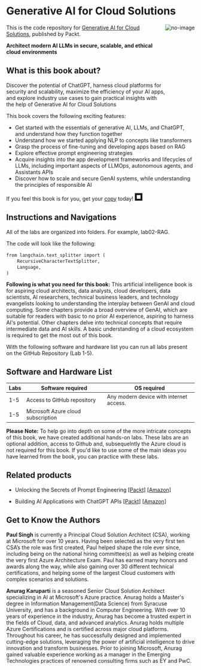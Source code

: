 # Generative AI for Cloud Solutions

<a href="https://www.packtpub.com/product/generative-ai-for-cloud-solutions/9781835084786?_gl=1*j7eztt*_gcl_au*NzkyOTIxOTY1LjE3MTI3MjM0MTE.*_ga*MTI3MTI1MDc3LjE3MDQ4NzY0MzU.*_ga_Q4R8G7SJDK*MTcxMjcyMzQxMC4zMC4xLjE3MTI3MjM0NjUuNS4wLjA."><img src="https://content.packt.com/_/image/original/B21443/cover_image_large.jpg" alt="no-image" height="256px" align="right"></a>

This is the code repository for [Generative AI for Cloud Solutions](https://www.packtpub.com/product/generative-ai-for-cloud-solutions/9781835084786?_gl=1*j7eztt*_gcl_au*NzkyOTIxOTY1LjE3MTI3MjM0MTE.*_ga*MTI3MTI1MDc3LjE3MDQ4NzY0MzU.*_ga_Q4R8G7SJDK*MTcxMjcyMzQxMC4zMC4xLjE3MTI3MjM0NjUuNS4wLjA.), published by Packt.

**Architect modern AI LLMs in secure, scalable, and ethical cloud environments**

## What is this book about?
Discover the potential of ChatGPT, harness cloud platforms for security and scalability, maximize the efficiency of your AI apps, and explore industry use cases to gain practical insights with the help of Generative AI for Cloud Solutions

This book covers the following exciting features:
* Get started with the essentials of generative AI, LLMs, and ChatGPT, and understand how they function together
* Understand how we started applying NLP to concepts like transformers
* Grasp the process of fine-tuning and developing apps based on RAG
* Explore effective prompt engineering strategies
* Acquire insights into the app development frameworks and lifecycles of LLMs, including important aspects of LLMOps, autonomous agents, and Assistants APIs
* Discover how to scale and secure GenAI systems, while understanding the principles of responsible AI

If you feel this book is for you, get your [copy](https://www.amazon.com/Generative-Cloud-Solutions-Architect-environments/dp/1835084788/ref=sr_1_1?dib=eyJ2IjoiMSJ9.-A1xdFAOgA1tbXpO39-8hwcgGfuj-g38E_hnPXrEQ_Ybq_Oon3y4B1rKHQfJLLqxEmDNeX9i9z3xwuo5DieNIsuWy057ycD6LST30rIuXbS3Q6SQgpEOzXmCnDfVG4SaV0N9C3dHRR49Mx4ORFGrAJ5dYeazXqvEup1CKSEHxf8b1PIO8b-g2CxIZcJI2L4l_RmamwJfp2ZOZD65jJ1ItrNtwAZ7oQPHKvKFVFWfBX8.gvYl9cpIOktECqpzgy6pvkMwDkTJkDmApbORbZzgozo&dib_tag=se&keywords=Generative+AI+for+Cloud+Solutions&qid=1713418664&sr=8-1) today!
<a href="https://www.packtpub.com/?utm_source=github&utm_medium=banner&utm_campaign=GitHubBanner"><img src="https://raw.githubusercontent.com/PacktPublishing/GitHub/master/GitHub.png" 
alt="https://www.packtpub.com/" border="5" /></a>
## Instructions and Navigations
All of the labs are organized into folders. For example, lab02-RAG.

The code will look like the following:
```
from langchain.text_splitter import (
    RecursiveCharacterTextSplitter,
    Language,
)
```

**Following is what you need for this book:**
This artificial intelligence book is for aspiring cloud architects, data analysts, cloud developers, data scientists, AI researchers, technical business leaders, and technology evangelists looking to understanding the interplay between GenAI and cloud computing. Some chapters provide a broad overview of GenAI, which are suitable for readers with basic to no prior AI experience, aspiring to harness AI's potential. Other chapters delve into technical concepts that require intermediate data and AI skills. A basic understanding of a cloud ecosystem is required to get the most out of this book.

With the following software and hardware list you can run all labs present on the GitHub Repository (Lab 1-5).
## Software and Hardware List
| Labs | Software required | OS required |
| -------- | ------------------------------------ | ----------------------------------- |
| 1-5 | Access to GitHub repository | Any modern device with internet access. |
| 1-5 | Microsoft Azure cloud subscription |    |

**Please Note:** To help go into depth on some of the more intricate concepts of this book, we have created additional hands-on labs. These labs are an optional addition, access to Github and, subsequelntly the Azure cloud is not required for this book. If you'd like to use some of the main ideas you have learned from the book, you can practice with these labs.

## Related products
* Unlocking the Secrets of Prompt Engineering [[Packt]](https://www.packtpub.com/product/unlocking-the-secrets-of-prompt-engineering/9781835083833) [[Amazon]](https://www.amazon.com/Unlocking-Secrets-Prompt-Engineering-generation/dp/1835083838/ref=sr_1_1?crid=1D2045NQZZO5R&dib=eyJ2IjoiMSJ9.C-nZZXjKeQLJI6RijMQoqe_PK3WhtdgqeOwv2tLgcoz0rMkHVsbWXq9Yz2tl9vRMR7K8oW0y0iXnalShX1HvtencRk45QT7JQLEUvnvC4i2Q3cJ47aMfiL0abHExiUiBEcXBPaLTixmwC9Qea0hRh6y5FKgvtJ7yz67--cING1AiVxh98wAPJ6MWcBKxw6VzJBRHQkHjlYI-loCuhfpba3hXC0Q4XVb0pCxyduEzrzs.whyv4jVRzFJzv0Jae1xJrRlEKybm_hcA2OrCQj9p3ak&dib_tag=se&keywords=Unlocking+the+Secrets+of+Prompt+Engineering&qid=1712726417&sprefix=generative+ai+for+cloud+solutions%2Caps%2C325&sr=8-1)

* Building AI Applications with ChatGPT APIs [[Packt]](https://www.packtpub.com/product/building-ai-applications-with-chatgpt-apis/9781805127567) [[Amazon]](https://www.amazon.com/Building-Applications-ChatGPT-APIs-DALL/dp/180512756X/ref=sr_1_1?crid=3JY42OYWE8MQC&dib=eyJ2IjoiMSJ9.SJP3cZoIwjaUNq1v-QkolGx4cAi742ZCeZfeacGJD6yx2DrhBxIgvlhbWkJNY4ijffStzMIC4DkBtdBszW00LyKmoMQ4VUU1yYFc8fb4A2PlGJO8y8lALeG6oeLHKsHqz-6XWgk5pVTY4XtszGNY8bjPb0To9FBiCJXtD1GwuPGPf5SjZplaB6UYF5OhwbhMm7WZY2IkY3cOOme4HQLiNsnor-tVzRZBP7yYTreF8Xg.EwigXI2gvNqGzwh1dcAl9gJ_7wUcVPu8qenoKAGS7LQ&dib_tag=se&keywords=Building+AI+Applications+with+ChatGPT+APIs&qid=1712726497&sprefix=building+ai+applications+with+chatgpt+apis%2Caps%2C319&sr=8-1)

## Get to Know the Authors
**Paul Singh**
 is currently a Principal Cloud Solution Architect (CSA), working at Microsoft for over 10 years. Having been selected as the very first ten CSA&rsquo;s the role was first created, Paul helped shape the role ever since, including being on the national hiring committee(s) as well as helping create the very first Azure Architecture Exam. Paul has earned many honors and awards along the way, while also gaining over 30 different technical certifications, and helping some of the largest Cloud customers with complex scenarios and solutions.

**Anurag Karuparti**
 is a seasoned Senior Cloud Solution Architect specializing in AI at Microsoft's Azure practice. Anurag holds a Master's degree in Information Management(Data Science) from Syracuse University, and has a background in Computer Engineering. With over 10 years of experience in the industry, Anurag has become a trusted expert in the fields of Cloud, data, and advanced analytics. Anurag holds multiple Azure Certifications and is certified across major cloud platforms. Throughout his career, he has successfully designed and implemented cutting-edge solutions, leveraging the power of artificial intelligence to drive innovation and transform businesses. Prior to joining Microsoft, Anurag gained valuable experience working as a manager in the Emerging Technologies practices of renowned consulting firms such as EY and PwC.
